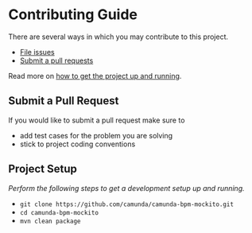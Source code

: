 # Contributing Guide

There are several ways in which you may contribute to this project.

* [File issues](https://github.com/camunda/camunda-bpm-mockito/issues)
* [Submit a pull requests](#submit-a-pull-request)

Read more on [how to get the project up and running](#project-setup).


## Submit a Pull Request

If you would like to submit a pull request make sure to 

- add test cases for the problem you are solving
- stick to project coding conventions


## Project Setup

_Perform the following steps to get a development setup up and running._

- `git clone https://github.com/camunda/camunda-bpm-mockito.git`
- `cd camunda-bpm-mockito`
- `mvn clean package`
